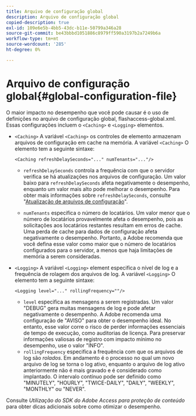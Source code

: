 ```yaml
---
title: Arquivo de configuração global
description: Arquivo de configuração global
copied-description: true
exl-id: 109e6e5b-4bb5-43dc-b11e-50799a346a28
source-git-commit: be43bbbd1051886c8979ff590a3197b2a7249b6a
workflow-type: tm+mt
source-wordcount: '285'
ht-degree: 0%

---
```


# Arquivo de configuração global{#global-configuration-file}

O maior impacto no desempenho que você pode causar é o uso de definições no arquivo de configuração global, flashaccess-global.xml. Essas configurações incluem o `<Caching>` e `<Logging>` elementos.

* `<Caching>` A variável `<Caching>` os controles de elemento armazenam arquivos de configuração em cache na memória. A variável `<Caching>` O elemento tem a seguinte sintaxe:

   ```
   <Caching refreshDelaySeconds="..." numTenants="..."/>
   ```

   * `refreshDelaySeconds` controla a frequência com que o servidor verifica se há atualizações nos arquivos de configuração. Um valor baixo para `refreshDelaySeconds` afeta negativamente o desempenho, enquanto um valor mais alto pode melhorar o desempenho. Para obter mais informações sobre `refreshDelaySeconds`, consulte &quot;[Atualização de arquivos de configuração](../../aaxs-protected-streaming/updating-configuration-files/updating-configuration-files-overview.md)&quot;.

   * `numTenants` especifica o número de locatários. Um valor menor que o número de locatários provavelmente afeta o desempenho, pois as solicitações aos locatários restantes resultam em erros de cache. Uma perda de cache para dados de configuração afeta negativamente o desempenho. Portanto, a Adobe recomenda que você defina esse valor como maior que o número de locatários configurados para o servidor, a menos que haja limitações de memória a serem consideradas.

* `<Logging>` A variável `<Logging>` element especifica o nível de log e a frequência de rolagem dos arquivos de log. A variável `<Logging>` O elemento tem a seguinte sintaxe:

   ```
   <Logging level="..." rollingFrequency=""/>
   ```

   * `level` especifica as mensagens a serem registradas. Um valor &quot;DEBUG&quot; gera muitas mensagens de log e pode afetar negativamente o desempenho. A Adobe recomenda uma configuração de &quot;AVISO&quot; para obter o desempenho ideal. No entanto, esse valor corre o risco de perder informações essenciais de tempo de execução, como auditorias de licença. Para preservar informações valiosas de registro com impacto mínimo no desempenho, use o valor &quot;INFO&quot;.
   * `rollingFrequency` especifica a frequência com que os arquivos de log são *rolados*. Em andamento é o processo no qual um novo arquivo de log se torna o log ativo, enquanto o arquivo de log ativo anteriormente não é mais gravado e é considerado como implantado. O intervalo contínuo pode ser definido como &quot;MINUTELY&quot;, &quot;HOURLY&quot;, &quot;TWICE-DAILY&quot;, &quot;DAILY&quot;, &quot;WEEKLY&quot;, &quot;MONTHLY&quot; ou &quot;NEVER&quot;.

Consulte *Utilização do SDK do Adobe Access para proteção de conteúdo* para obter dicas adicionais sobre como otimizar o desempenho.
